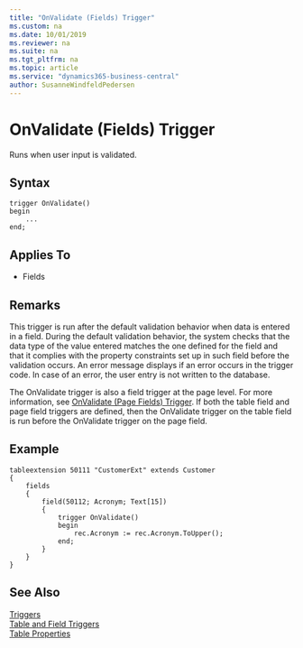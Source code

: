 ```yaml
---
title: "OnValidate (Fields) Trigger"
ms.custom: na
ms.date: 10/01/2019
ms.reviewer: na
ms.suite: na
ms.tgt_pltfrm: na
ms.topic: article
ms.service: "dynamics365-business-central"
author: SusanneWindfeldPedersen
---
```


# OnValidate (Fields) Trigger
Runs when user input is validated.  

## Syntax  
```  
trigger OnValidate()
begin
    ...
end;
```    

## Applies To  
- Fields  
  
## Remarks  
 This trigger is run after the default validation behavior when data is entered in a field. During the default validation behavior, the system checks that the data type of the value entered matches the one defined for the field and that it complies with the property constraints set up in such field before the validation occurs. An error message displays if an error occurs in the trigger code. In case of an error, the user entry is not written to the database.  

 The OnValidate trigger is also a field trigger at the page level. For more information, see [OnValidate (Page Fields) Trigger](devenv-onvalidate-page-fields-trigger.md). If both the table field and page field triggers are defined, then the OnValidate trigger on the table field is run before the OnValidate trigger on the page field.  

## Example

```
tableextension 50111 "CustomerExt" extends Customer
{
    fields
    {
        field(50112; Acronym; Text[15])
        {
            trigger OnValidate()
            begin
                rec.Acronym := rec.Acronym.ToUpper();
            end;
        }
    }
}
```
  
## See Also  
 [Triggers](devenv-triggers.md)  
 [Table and Field Triggers](devenv-table-and-field-triggers.md)  
 [Table Properties](../properties/devenv-table-properties.md)    